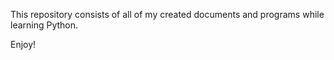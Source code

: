 This repository consists of all of my created documents and programs while learning Python. 

Enjoy!

